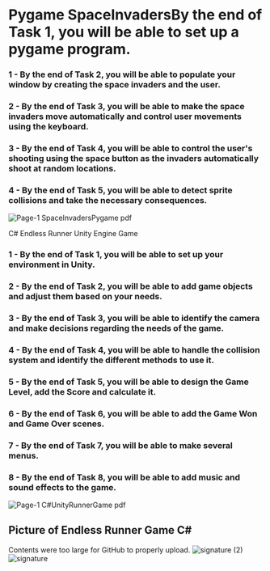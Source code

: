 # Pygame SpaceInvadersBy the end of Task 1, you will be able to set up a pygame program.
### 1 - By the end of Task 2, you will be able to populate your window by creating the space invaders and the user.
### 2 - By the end of Task 3, you will be able to make the space invaders move automatically and control user movements using the keyboard.
### 3 - By the end of Task 4, you will be able to control the user's shooting using the space button as the invaders automatically shoot at random locations.
### 4 - By the end of Task 5, you will be able to detect sprite collisions and take the necessary consequences.
![Page-1  SpaceInvadersPygame pdf](https://user-images.githubusercontent.com/106122834/181866033-7c7c0f15-9cb4-4c1d-8e36-cbfc91ef3f7c.jpeg)

C# Endless Runner Unity Engine Game
### 1 - By the end of Task 1, you will be able to set up your environment in Unity.
### 2 - By the end of Task 2, you will be able to add game objects and adjust them based on your needs.
### 3 - By the end of Task 3, you will be able to identify the camera and make decisions regarding the needs of the game.
### 4 - By the end of Task 4, you will be able to handle the collision system and identify the different methods to use it.
### 5 - By the end of Task 5, you will be able to design the Game Level, add the Score and calculate it.
### 6 - By the end of Task 6, you will be able to add the Game Won and Game Over scenes.
### 7 - By the end of Task 7, you will be able to make several menus.
### 8 - By the end of Task 8, you will be able to add music and sound effects to the game.
![Page-1  C#UnityRunnerGame pdf](https://user-images.githubusercontent.com/106122834/181866082-33d8ac0c-6ff0-4fc6-9920-980179c8f482.jpeg)
## Picture of Endless Runner Game C#
Contents were too large for GitHub to properly upload.
![signature (2)](https://user-images.githubusercontent.com/106122834/181866268-56533eaa-2b5d-4594-b1c5-be6b72af9a60.png)
![signature](https://user-images.githubusercontent.com/106122834/181866192-a45e9e46-ef27-44f7-951c-721231a1cf1c.png)

